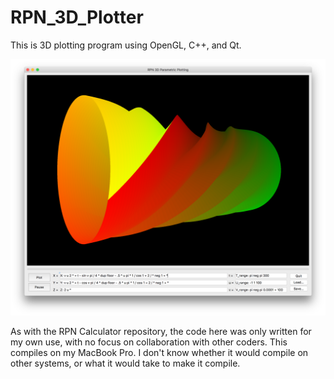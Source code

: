 # RPN_3D_Plotter
This is 3D plotting program using OpenGL, C++, and Qt.

![Screenshot](screen.png)

As with the RPN Calculator repository, the code here was only written for my own use, with no focus on collaboration with other coders. This compiles on my MacBook Pro. I don't know whether it would compile on other systems, or what it would take to make it compile.